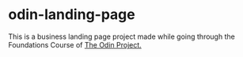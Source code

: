 # odin-landing-page

This is a business landing page project made while going through the Foundations Course of [The Odin Project.](https://www.theodinproject.com/)